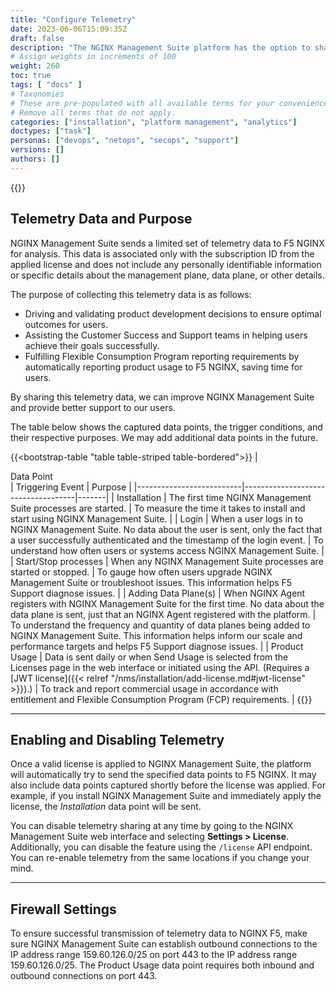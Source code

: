 ```yaml
---
title: "Configure Telemetry"
date: 2023-06-06T15:09:35Z
draft: false
description: "The NGINX Management Suite platform has the option to share telemetry data with F5 NGINX. This data provides valuable insights into software usage and adoption, which F5 NGINX uses to inform product development and support our customers worldwide in maximizing their success with the platform.  In this document, you will find an overview of the transmitted data, instructions for enabling or disabling the feature, and instructions for configuring firewalls."
# Assign weights in increments of 100
weight: 260
toc: true
tags: [ "docs" ]
# Taxonomies
# These are pre-populated with all available terms for your convenience.
# Remove all terms that do not apply.
categories: ["installation", "platform management", "analytics"]
doctypes: ["task"]
personas: ["devops", "netops", "secops", "support"]
versions: []
authors: []
---
```


{{<custom-styles>}}

## Telemetry Data and Purpose

NGINX Management Suite sends a limited set of telemetry data to F5 NGINX for analysis. This data is associated only with the subscription ID from the applied license and does not include any personally identifiable information or specific details about the management plane, data plane, or other details.

The purpose of collecting this telemetry data is as follows:

- Driving and validating product development decisions to ensure optimal outcomes for users.
- Assisting the Customer Success and Support teams in helping users achieve their goals successfully.
- Fulfilling Flexible Consumption Program reporting requirements by automatically reporting product usage to F5 NGINX, saving time for users.

By sharing this telemetry data, we can improve NGINX Management Suite and provide better support to our users.

The table below shows the captured data points, the trigger conditions, and their respective purposes. We may add additional data points in the future.

{{<bootstrap-table "table table-striped table-bordered">}}
| <div style="width:250px">Data Point</div>            | Triggering Event                            | Purpose |
|--------------------------|------------------------------------|-------|
| Installation | The first time NGINX Management Suite processes are started. | To measure the time it takes to install and start using NGINX Management Suite. |
| Login | When a user logs in to NGINX Management Suite. No data about the user is sent, only the fact that a user successfully authenticated and the timestamp of the login event. | To understand how often users or systems access NGINX Management Suite. |
| Start/Stop processes | When any NGINX Management Suite processes are started or stopped. | To gauge how often users upgrade NGINX Management Suite or troubleshoot issues. This information helps F5 Support diagnose issues. |
| Adding Data Plane(s)      | When NGINX Agent registers with NGINX Management Suite for the first time. No data about the data plane is sent, just that an NGINX Agent registered with the platform. | To understand the frequency and quantity of data planes being added to NGINX Management Suite. This information helps inform our scale and performance targets and helps F5 Support diagnose issues. |
| Product Usage | Data is sent daily or when Send Usage is selected from the Licenses page in the web interface or initiated using the API. (Requires a [JWT license]({{< relref "/nms/installation/add-license.md#jwt-license" >}}).) | To track and report commercial usage in accordance with entitlement and Flexible Consumption Program (FCP) requirements. |
{{</bootstrap-table>}}

---

## Enabling and Disabling Telemetry

Once a valid license is applied to NGINX Management Suite, the platform will automatically try to send the specified data points to F5 NGINX. It may also include data points captured shortly before the license was applied. For example, if you install NGINX Management Suite and immediately apply the license, the *Installation* data point will be sent.

You can disable telemetry sharing at any time by going to the NGINX Management Suite web interface and selecting **Settings > License**. Additionally, you can disable the feature using the `/license` API endpoint. You can re-enable telemetry from the same locations if you change your mind.

---

## Firewall Settings

To ensure successful transmission of telemetry data to NGINX F5, make sure NGINX Management Suite can establish outbound connections to the IP address range 159.60.126.0/25 on port 443 to the IP address range 159.60.126.0/25. The Product Usage data point requires both inbound and outbound connections on port 443.
